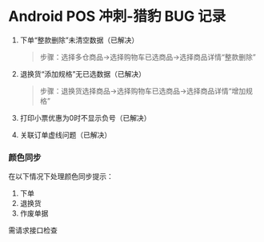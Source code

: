 # Android POS 冲刺-猎豹 BUG 记录



1. 下单“整款删除”未清空数据（已解决）

   > 步骤：选择多仓商品->选择购物车已选商品->选择商品详情“整款删除”

2. 退换货“添加规格”无已选数据（已解决）

   > 步骤：退换货选择商品->选择购物车已选商品->选择商品详情“增加规格”

3. 打印小票优惠为0时不显示负号（已解决）

4. 关联订单虚线问题（已解决）



### 颜色同步

在以下情况下处理颜色同步提示：

1. 下单
2. 退换货
3. 作废单据

需请求接口检查